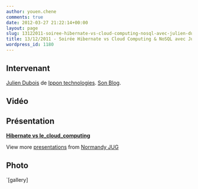 ```yaml
---
author: youen.chene
comments: true
date: 2012-03-27 21:22:14+00:00
layout: page
slug: 13122011-soiree-hibernate-vs-cloud-computing-nosql-avec-julien-dubois
title: 13/12/2011 - Soirée Hibernate vs Cloud Computing & NoSQL avec Julien Dubois
wordpress_id: 1180
---
```


## Intervenant



[Julien Dubois](http://twitter.com/juliendubois) de [Ippon technologies](http://www.ippon.fr/). [ Son Blog](http://www.julien-dubois.com/).



## Vidéo






## Présentation




**[Hibernate vs le_cloud_computing](http://www.slideshare.net/normandyjug/hibernate-vs-lecloudcomputing)**

View more [presentations](http://www.slideshare.net/) from [Normandy JUG](http://www.slideshare.net/normandyjug)





## Photo


`[gallery]
